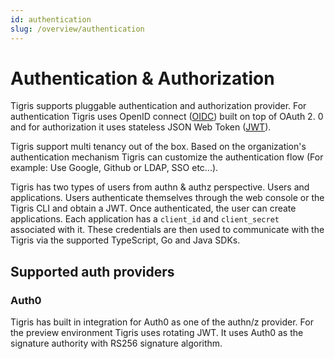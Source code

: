 ```yaml
---
id: authentication
slug: /overview/authentication
---
```


# Authentication & Authorization

Tigris supports pluggable authentication and authorization provider. For
authentication Tigris uses OpenID connect ([OIDC](https://openid.net/connect/)) built on top of OAuth 2.
0 and
for authorization it uses stateless JSON Web Token ([JWT](https://jwt.io/introduction)).

Tigris support multi tenancy out of the box. Based on the organization's
authentication mechanism Tigris can customize the authentication flow (For
example: Use Google, Github or LDAP, SSO etc...).

Tigris has two types of users from authn & authz perspective. Users
and applications. Users authenticate themselves through the web console or the Tigris CLI and obtain a JWT.
Once authenticated, the user can create applications. Each application has a
`client_id` and `client_secret` associated with it. These credentials are then
used to communicate with the Tigris via the supported TypeScript, Go and Java
SDKs.

## Supported auth providers

### Auth0

Tigris has built in integration for Auth0 as one of the authn/z provider.
For the preview environment Tigris uses rotating JWT. It uses Auth0 as the
signature authority with RS256 signature algorithm.
